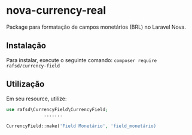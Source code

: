 # nova-currency-real
Package para formatação de campos monetários (BRL) no Laravel Nova.

## Instalação

Para instalar, execute o seguinte comando:
`composer require rafsd/currency-field`

## Utilização
Em seu resource, utilize:
```php
use rafsd\CurrencyField\CurrencyField;
              .......
              
CurrencyField::make('Field Monetário', 'field_monetário)
 
```
